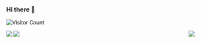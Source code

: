### Hi there 👋

![Visitor Count](https://profile-counter.glitch.me/jVirus/count.svg)

<a href="https://profile-counter.glitch.me/jVirus/count.svg">
  <img align="center" src="https://profile-counter.glitch.me/jVirus/count.svg" />
</a>
<a vref="https://github.com/anuraghazra/github-readme-stats">
  <img align="left" src="https://github-readme-stats.vercel.app/api?username=jVirus&count_private=true&show_icons=true&hide=contribs&theme=dark" />
</a>
<a vref="https://github.com/anuraghazra/github-readme-stats">
  <img align="right" src="https://github-readme-stats.vercel.app/api/top-langs/?username=jVirus&layout=compact&theme=dark" />
</a>

<!--
**jVirus/jVirus** is a ✨ _special_ ✨ repository because its `README.md` (this file) appears on your GitHub profile.

Here are some ideas to get you started:

- 🔭 I’m currently working on ...
- 🌱 I’m currently learning ...
- 👯 I’m looking to collaborate on ...
- 🤔 I’m looking for help with ...
- 💬 Ask me about ...
- 📫 How to reach me: ...
- 😄 Pronouns: ...
- ⚡ Fun fact: ...
-->
